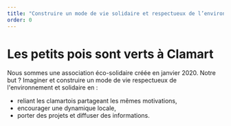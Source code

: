 ```yaml
---
title: "Construire un mode de vie solidaire et respectueux de l’environnement à Clamart"
order: 0
---
```

# Les petits pois sont verts à Clamart

Nous sommes une association éco-solidaire créée en janvier 2020. 
Notre but ? 
Imaginer et construire un mode de vie respectueux
de l'environnement et solidaire en :
- reliant les clamartois partageant les mêmes motivations,
- encourager une dynamique locale,
- porter des projets et diffuser des informations. 
